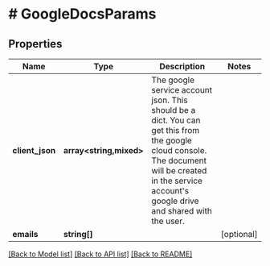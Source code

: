 # # GoogleDocsParams

## Properties

Name | Type | Description | Notes
------------ | ------------- | ------------- | -------------
**client_json** | **array<string,mixed>** | The google service account json. This should be a dict. You can get this from the google cloud console. The document will be created in the service account&#39;s google drive and shared with the user. |
**emails** | **string[]** |  | [optional]

[[Back to Model list]](../../README.md#models) [[Back to API list]](../../README.md#endpoints) [[Back to README]](../../README.md)
